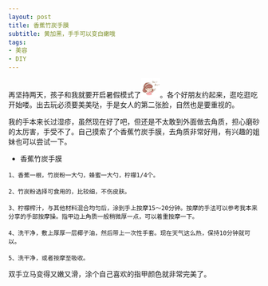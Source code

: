 ```yaml
---
layout: post
title: 香蕉竹炭手膜
subtitle: 黄加黑，手手可以变白嫩哦
tags:
- 美容
- DIY
---
```


再坚持两天，孩子和我就要开启暑假模式了![](/img/sahua.jpeg)。各个好朋友约起来，逛吃逛吃开始喽。出去玩必须要美美哒，手是女人的第二张脸，自然也是要重视的。

我的手本来长过湿疹，虽然现在好了吧，但还是不太敢到外面做去角质，担心磨砂的太厉害，手受不了。自己摸索了个香蕉竹炭手膜，去角质非常好用，有兴趣的姐妹也可以尝试一下。

- 香蕉竹炭手膜

```
1、香蕉一根，竹炭粉一大勺，蜂蜜一大勺，柠檬1/4个。

2、竹炭粉选择可食用的，比较细，不伤皮肤。

3、柠檬榨汁，与其他材料混合均匀后，涂到手上按摩15～20分钟。按摩的手法可以参考我本来分享的手部按摩操。指甲边上角质一般稍微厚一点，可以着重按摩一下。

4、洗干净，敷上厚厚一层椰子油，然后带上一次性手套。现在天气这么热，保持10分钟就可以。

5、洗干净，或者按摩至吸收。
```

双手立马变得又嫩又滑，涂个自己喜欢的指甲颜色就非常完美了。

